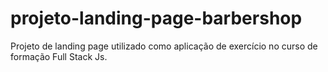 # projeto-landing-page-barbershop
Projeto de landing page utilizado como aplicação de exercício no curso de formação Full Stack Js.

